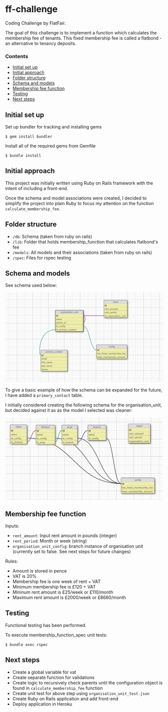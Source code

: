 # ff-challenge
Coding Challenge by FlatFair.

The goal of this challenge is to implement a function which calculates the membership fee of tenants. This fixed membership fee is called a flatbond - an alternative to tenancy deposits.

### Contents
  - [Initial set up](#initial-set-up)
  - [Initial approach](#initial-approach)
  - [Folder structure](#folder-structure)
  - [Schema and models](#schema-and-models)
  - [Membership fee function](#membership-fee-function)
  - [Testing](#testing)
  - [Next steps](#next-steps)

## Initial set up

Set up bundler for tracking and installing gems
```
$ gem install bundler
```
Install all of the required gems from Gemfile
```
$ bundle install
```
## Initial approach

This project was initially written using Ruby on Rails framework with the intent of including a front-end.

Once the schema and model associations were created, I decided to simplify the project into plain Ruby to focus my attention on the function `calculate_membership_fee`.

## Folder structure

- `/db`: Schema (taken from ruby on rails)
- `/lib`: Folder that holds membership_function that calculates flatbond's fee
- `/models`: All models and their associations (taken from ruby on rails)
- `/spec`: Files for rspec testing

## Schema and models

See schema used below:

![Schema for ff-challenge](/db/ff-schema.png)

To give a basic example of how the schema can be expanded for the future, I have added a `primary_contact` table.

I initially considered creating the following schema for the organisation_unit, but decided against it as as the model I selected was cleaner:

![Disregarded schema for ff-challenge](/db/ff-disregarded-schema.png)

## Membership fee function

Inputs:
- `rent_amount`: Input rent amount in pounds (integer)
- `rent_period`: Month or week (string)
- `organisation_unit_config`: branch instance of organisation unit (currently set to false. See next steps for future changes)

Rules:
- Amount is stored in pence
- VAT is 20%
- Membership fee is one week of rent + VAT
- Minimum membership fee is £120 + VAT
- Mininum rent amount is £25/week or £110/month
- Maximum rent amount is £2000/week or £8660/month

## Testing

Functional testing has been performed.

To execute membership_function_spec unit tests:
```
$ bundle exec rspec
```


## Next steps

- Create a global variable for vat
- Create separate function for validations
- Create logic to recursively check parents until the configuration object is found in `calculate_membership_fee` function
- Create unit test for above step using `organisation_unit_test.json`
- Create Ruby on Rails application and add front-end
- Deploy application in Heroku
  
